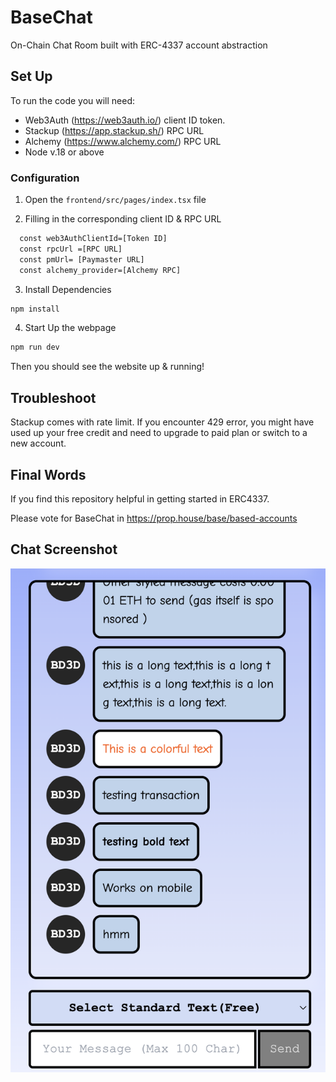 
# BaseChat

On-Chain Chat Room built with ERC-4337 account abstraction 

## Set Up

To run the code you will need: 

-  Web3Auth (https://web3auth.io/) client ID token.
- Stackup  (https://app.stackup.sh/) RPC URL
- Alchemy (https://www.alchemy.com/) RPC URL  
- Node v.18 or above

### Configuration



1.  Open the `frontend/src/pages/index.tsx` file 

2.  Filling in the corresponding client ID & RPC URL

```bash
  const web3AuthClientId=[Token ID]
  const rpcUrl =[RPC URL]
  const pmUrl= [Paymaster URL]
  const alchemy_provider=[Alchemy RPC]
```

3. Install Dependencies

```bash
npm install
```
4. Start Up the webpage


```bash
npm run dev
```

Then you should see the website up & running! 

## Troubleshoot

Stackup comes with rate limit. If you encounter 429 error, you might have used up your free credit and need to upgrade to 
paid plan or switch to  a new account. 

## Final Words

If you find this repository helpful in getting started in ERC4337.

Please vote for BaseChat in https://prop.house/base/based-accounts

## Chat Screenshot

![ScreenShot](screenshot1.png)